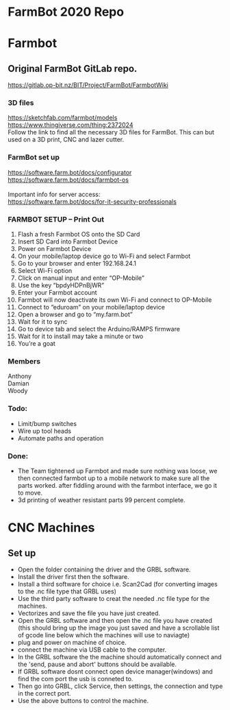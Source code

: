 # FarmBot 2020 Repo

# Farmbot

## Original FarmBot GitLab repo.
https://gitlab.op-bit.nz/BIT/Project/FarmBot/FarmbotWiki


### 3D files
https://sketchfab.com/farmbot/models
</br>
https://www.thingiverse.com/thing:2372024
</br>
Follow the link to find all the necessary 3D files for FarmBot. This can but used on a 3D print, CNC and lazer cutter.

### FarmBot set up
https://software.farm.bot/docs/configurator
</br>
https://software.farm.bot/docs/farmbot-os
</br>
</br>
Important info for server access:</br>
https://software.farm.bot/docs/for-it-security-professionals

### FARMBOT SETUP – Print Out

1)	Flash a fresh Farmbot OS onto the SD Card
2)	Insert SD Card into Farmbot Device
3)	Power on Farmbot Device
4)	On your mobile/laptop device go to Wi-Fi and select Farmbot
5)	Go to your browser and enter 192.168.24.1
6)	Select Wi-Fi option
7)	Click on manual input and enter “OP-Mobile”
8)	Use the key “bpdyHDPnBjWR”
9)	Enter your Farmbot account
10)	Farmbot will now deactivate its own Wi-Fi and connect to OP-Mobile
11)	Connect to “eduroam” on your mobile/laptop device
12)	Open a browser and go to “my.farm.bot”
13)	Wait for it to sync
14)	Go to device tab and select the Arduino/RAMPS firmware
15)	Wait for it to install may take a minute or two
16)	You’re a goat




### Members
Anthony
</br>
Damian
</br>
Woody

### Todo:
 - Limit/bump switches
 - Wire up tool heads
 - Automate paths and operation

### Done:
 - The Team tightened up Farmbot and made sure nothing was loose, we then connected farmbot up to a mobile network to make sure 
all the parts worked. after fiddling around with the farmbot interface, we go it to move.
 - 3d printing of weather resistant parts 99 percent complete.

# CNC Machines

## Set up
 - Open the folder containing the driver and the GRBL software.
 - Install the driver first then the software.
 - Install a third software for choice i.e. Scan2Cad (for converting images to the .nc file type that GRBL uses)
 - Use the third party software to creat the needed .nc file type for the machines.
 - Vectorizes and save the file you have just created.
 - Open the GRBL software and then open the .nc file you have created (this should bring up the image you just saved and have a  scrollable list of gcode line below which the machines will use to naviagte)
 - plug and power on machine of choice.
 - connect the machine via USB cable to the computer.
 - In the GRBL software the the machine should automatically connect and the 'send, pause and abort' buttons should be available.
 - If GRBL software dosnt connect open device manager(windows) and find the com port the usb is conneted to. 
 - Then go into GRBL, click Service, then settings, the connection and type in the correct port. 
 - Use the above buttons to control the machine.

